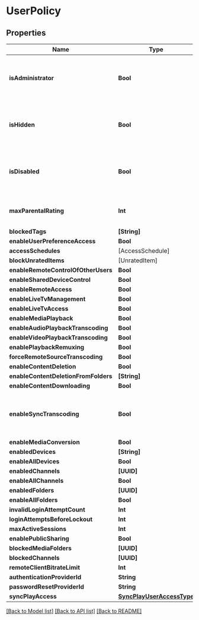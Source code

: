 # UserPolicy

## Properties
Name | Type | Description | Notes
------------ | ------------- | ------------- | -------------
**isAdministrator** | **Bool** | Gets or sets a value indicating whether this instance is administrator. | [optional] 
**isHidden** | **Bool** | Gets or sets a value indicating whether this instance is hidden. | [optional] 
**isDisabled** | **Bool** | Gets or sets a value indicating whether this instance is disabled. | [optional] 
**maxParentalRating** | **Int** | Gets or sets the max parental rating. | [optional] 
**blockedTags** | **[String]** |  | [optional] 
**enableUserPreferenceAccess** | **Bool** |  | [optional] 
**accessSchedules** | [AccessSchedule] |  | [optional] 
**blockUnratedItems** | [UnratedItem] |  | [optional] 
**enableRemoteControlOfOtherUsers** | **Bool** |  | [optional] 
**enableSharedDeviceControl** | **Bool** |  | [optional] 
**enableRemoteAccess** | **Bool** |  | [optional] 
**enableLiveTvManagement** | **Bool** |  | [optional] 
**enableLiveTvAccess** | **Bool** |  | [optional] 
**enableMediaPlayback** | **Bool** |  | [optional] 
**enableAudioPlaybackTranscoding** | **Bool** |  | [optional] 
**enableVideoPlaybackTranscoding** | **Bool** |  | [optional] 
**enablePlaybackRemuxing** | **Bool** |  | [optional] 
**forceRemoteSourceTranscoding** | **Bool** |  | [optional] 
**enableContentDeletion** | **Bool** |  | [optional] 
**enableContentDeletionFromFolders** | **[String]** |  | [optional] 
**enableContentDownloading** | **Bool** |  | [optional] 
**enableSyncTranscoding** | **Bool** | Gets or sets a value indicating whether [enable synchronize]. | [optional] 
**enableMediaConversion** | **Bool** |  | [optional] 
**enabledDevices** | **[String]** |  | [optional] 
**enableAllDevices** | **Bool** |  | [optional] 
**enabledChannels** | **[UUID]** |  | [optional] 
**enableAllChannels** | **Bool** |  | [optional] 
**enabledFolders** | **[UUID]** |  | [optional] 
**enableAllFolders** | **Bool** |  | [optional] 
**invalidLoginAttemptCount** | **Int** |  | [optional] 
**loginAttemptsBeforeLockout** | **Int** |  | [optional] 
**maxActiveSessions** | **Int** |  | [optional] 
**enablePublicSharing** | **Bool** |  | [optional] 
**blockedMediaFolders** | **[UUID]** |  | [optional] 
**blockedChannels** | **[UUID]** |  | [optional] 
**remoteClientBitrateLimit** | **Int** |  | [optional] 
**authenticationProviderId** | **String** |  | [optional] 
**passwordResetProviderId** | **String** |  | [optional] 
**syncPlayAccess** | [**SyncPlayUserAccessType**](SyncPlayUserAccessType.md) |  | [optional] 

[[Back to Model list]](../README.md#documentation-for-models) [[Back to API list]](../README.md#documentation-for-api-endpoints) [[Back to README]](../README.md)


